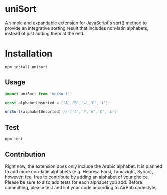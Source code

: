 uniSort
=======

A simple and expandable extension for JavaScript's sort() method to provide an integrative sorting result that includes non-latin alphabets, instead of just adding them at the end. 

# Installation

`npm install unisort`

## Usage

```javascript
import uniSort from 'unisort';

const alphabetUnsorted = ['A','B','ط','D','ا'];

uniSort(alphabetUnsorted) // ['A','ا','B','D','ط']
```

## Test

`npm test`

## Contribution

Right now, the extension does only include the Arabic alphabet. It is planned to add more non-latin alphabets (e.g. Hebrew, Farsi, Tamazight, Syriac), however, feel free to contribute by adding an alphabet of your choice.
Please be sure to also add tests for each alphabet you add. Before committing, please test and lint your code according to AirBnb codestyle.

